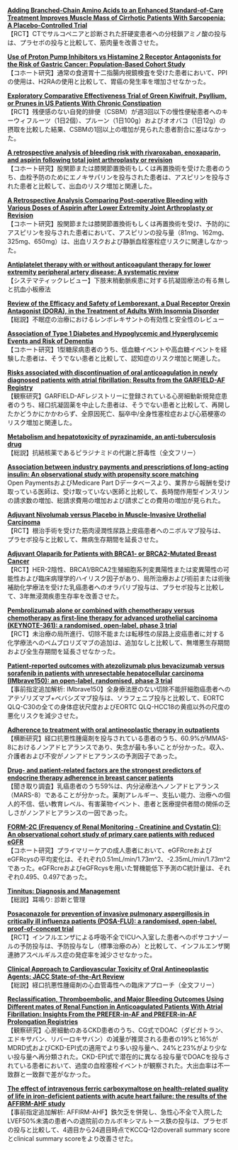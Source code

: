 [**Adding Branched-Chain Amino Acids to an Enhanced Standard-of-Care Treatment Improves Muscle Mass of Cirrhotic Patients With Sarcopenia: A Placebo-Controlled Trial**](https://pubmed.ncbi.nlm.nih.gov/34074812/)  
【RCT】CTでサルコペニアと診断された肝硬変患者への分枝鎖アミノ酸の投与は、プラセボの投与と比較して、筋肉量を改善させた。

[**Use of Proton Pump Inhibitors vs Histamine 2 Receptor Antagonists for the Risk of Gastric Cancer: Population-Based Cohort Study**](https://pubmed.ncbi.nlm.nih.gov/34074826/)  
【コホート研究】通常の食道胃十二指腸内視鏡検査を受けた患者において、PPIの使用は、H2RAの使用と比較して、胃癌の発生率を増加させなかった。

[**Exploratory Comparative Effectiveness Trial of Green Kiwifruit, Psyllium, or Prunes in US Patients With Chronic Constipation**](https://pubmed.ncbi.nlm.nih.gov/34074830/)  
【RCT】残便感のない自発的排便（CSBM）が週3回以下の慢性便秘患者へのキーウィフルーツ（1日2個）、プルーン（1日100g）およびオオバコ（1日12g）の摂取を比較した結果、CSBMの1回以上の増加が見られた患者割合に差はなかった。

[**A retrospective analysis of bleeding risk with rivaroxaban, enoxaparin, and aspirin following total joint arthroplasty or revision**](https://pubmed.ncbi.nlm.nih.gov/34050956/)  
【コホート研究】股関節または膝関節置換術もしくは再置換術を受けた患者のうち、血栓予防のためにエノキサパリンを投与された患者は、アスピリンを投与された患者と比較して、出血のリスク増加と関連した。

[**A Retrospective Analysis Comparing Post-operative Bleeding with Various Doses of Aspirin after Lower Extremity Joint Arthroplasty or Revision**](https://pubmed.ncbi.nlm.nih.gov/34050970/)  
【コホート研究】股関節または膝関節置換術もしくは再置換術を受け、予防的にアスピリンを投与された患者において、アスピリンの投与量（81mg、162mg、325mg、650mg）は、出血リスクおよび静脈血栓塞栓症リスクに関連しなかった。

[**Antiplatelet therapy with or without anticoagulant therapy for lower extremity peripheral artery disease: A systematic review**](https://pubmed.ncbi.nlm.nih.gov/34059879/)  
【システマティックレビュー】下肢末梢動脈疾患に対する抗凝固療法の有る無しと抗血小板療法

[**Review of the Efficacy and Safety of Lemborexant, a Dual Receptor Orexin Antagonist (DORA), in the Treatment of Adults With Insomnia Disorder**](https://pubmed.ncbi.nlm.nih.gov/34078141/)  
【総説】不眠症の治療におけるレンボレキサントの有効性と安全性のレビュー

[**Association of Type 1 Diabetes and Hypoglycemic and Hyperglycemic Events and Risk of Dementia**](https://pubmed.ncbi.nlm.nih.gov/34078717/)  
【コホート研究】1型糖尿病患者のうち、低血糖イベントや高血糖イベントを経験した患者は、そうでない患者と比較して、認知症のリスク増加と関連した。

[**Risks associated with discontinuation of oral anticoagulation in newly diagnosed patients with atrial fibrillation: Results from the GARFIELD-AF Registry**](https://pubmed.ncbi.nlm.nih.gov/34060704/)  
【観察研究】GARFIELD-AFレジストリーに登録されている心房細動新規発症患者のうち、経口抗凝固薬を中止した患者は、そうでない患者と比較して、再開したかどうかにかかわらず、全原因死亡、脳卒中/全身性塞栓症および心筋梗塞のリスク増加と関連した。

[**Metabolism and hepatotoxicity of pyrazinamide, an anti-tuberculosis drug**](https://pubmed.ncbi.nlm.nih.gov/34074731/)  
【総説】抗結核薬であるピラジナミドの代謝と肝毒性（全文フリー）

[**Association between industry payments and prescriptions of long-acting insulin: An observational study with propensity score matching**](https://pubmed.ncbi.nlm.nih.gov/34061852/)  
Open PaymentsおよびMedicare Part Dデータベースより、業界から報酬を受け取っている医師は、受け取っていない医師と比較して、長時間作用型インスリンの請求数の増加、総請求費用の増加および請求ごとの費用の増加が見られた。

[**Adjuvant Nivolumab versus Placebo in Muscle-Invasive Urothelial Carcinoma**](https://pubmed.ncbi.nlm.nih.gov/34077643/)  
【RCT】根治手術を受けた筋肉浸潤性尿路上皮癌患者へのニボルマブ投与は、プラセボ投与と比較して、無病生存期間を延長させた。

[**Adjuvant Olaparib for Patients with BRCA1- or BRCA2-Mutated Breast Cancer**](https://pubmed.ncbi.nlm.nih.gov/34081848/)  
【RCT】HER-2陰性、BRCA1/BRCA2生殖細胞系列変異陽性または変異陽性の可能性および臨床病理学的ハイリスク因子があり、局所治療および術前または術後補助化学療法を受けた乳癌患者へのオラパリブ投与は、プラセボ投与と比較して、3年無浸潤疾患生存率を改善させた。

[**Pembrolizumab alone or combined with chemotherapy versus chemotherapy as first-line therapy for advanced urothelial carcinoma (KEYNOTE-361): a randomised, open-label, phase 3 trial**](https://pubmed.ncbi.nlm.nih.gov/34051178/)  
【RCT】未治療の局所進行、切除不能または転移性の尿路上皮癌患者に対する化学療法へのペムブロリズマブの追加は、追加なしと比較して、無増悪生存期間および全生存期間を延長させなかった。

[**Patient-reported outcomes with atezolizumab plus bevacizumab versus sorafenib in patients with unresectable hepatocellular carcinoma (IMbrave150): an open-label, randomised, phase 3 trial**](https://pubmed.ncbi.nlm.nih.gov/34051880/)  
【事前指定追加解析: IMbrave150】全身療法歴のない切除不能肝細胞癌患者へのアテゾリズマブ+ベバシズマブ投与は、ソラフェニブ投与と比較して、EORTC QLQ-C30の全ての身体症状尺度およびEORTC QLQ-HCC18の黄疸以外の尺度の悪化リスクを減少させた。

[**Adherence to treatment with oral antineoplastic therapy in outpatients**](https://pubmed.ncbi.nlm.nih.gov/34053340/)  
【横断研究】経口抗悪性腫瘍剤を投与されている患者のうち、60.9%がMMAS-8におけるノンアドヒアランスであり、失念が最も多いことが分かった。収入、介護者および不安がノンアドヒアランスの予測因子であった。

[**Drug- and patient-related factors are the strongest predictors of endocrine therapy adherence in breast cancer patients**](https://pubmed.ncbi.nlm.nih.gov/34053357/)  
【聞き取り調査】乳癌患者のうち59%は、内分泌療法へノンアドヒアランス（MARS-8）であることが分かった。薬剤アレルギー、支払い能力、治療への個人的不信、低い教育レベル、有害薬物イベント、患者と医療提供者間の関係の乏しさがノンアドヒアランスの一因であった。

[**FORM-2C (Frequency of Renal Monitoring - Creatinine and Cystatin C): An observational cohort study of primary care patients with reduced eGFR**](https://pubmed.ncbi.nlm.nih.gov/34048360/)  
【コホート研究】プライマリーケアの成人患者において、eGFRcreおよびeGFRcysの平均変化は、それぞれ0.51mL/min/1.73m^2、-2.35mL/min/1.73m^2であった。eGFRcreおよびeGFRcysを用いた腎機能低下予測のC統計量は、それぞれ0.495、0.497であった。

[**Tinnitus: Diagnosis and Management**](https://pubmed.ncbi.nlm.nih.gov/34060792/)  
【総説】耳鳴り: 診断と管理

[**Posaconazole for prevention of invasive pulmonary aspergillosis in critically ill influenza patients (POSA-FLU): a randomised, open-label, proof-of-concept trial**](https://pubmed.ncbi.nlm.nih.gov/34050768/)  
【RCT】インフルエンザによる呼吸不全でICUへ入室した患者へのポサコナゾールの予防投与は、予防投与なし（標準治療のみ）と比較して、インフルエンザ関連肺アスペルギルス症の発症率を減少させなかった。

[**Clinical Approach to Cardiovascular Toxicity of Oral Antineoplastic Agents: JACC State-of-the-Art Review**](https://pubmed.ncbi.nlm.nih.gov/34045027/)  
【総説】経口抗悪性腫瘍剤の心血管毒性への臨床アプローチ（全文フリー）

[**Reclassification, Thromboembolic, and Major Bleeding Outcomes Using Different mates of Renal Function in Anticoagulated Patients With Atrial Fibrillation: Insights From the PREFER-in-AF and PREFER-in-AF Prolongation Registries**](https://pubmed.ncbi.nlm.nih.gov/34078099/)  
【観察研究】心房細動のあるCKD患者のうち、CG式でDOAC（ダビガトラン、エドキサバン、リバーロキサバン）の減量が推奨される患者の19%と16%がMDRD式およびCKD-EPI式の適用でより多い投与量へ、24%と23%がより少ない投与量へ再分類された。CKD-EPI式で潜在的に異なる投与量でDOACを投与されている患者において、過度の血栓塞栓イベントが観察された。大出血率は不一致群と一致群で差がなかった。

[**The effect of intravenous ferric carboxymaltose on health-related quality of life in iron-deficient patients with acute heart failure: the results of the AFFIRM-AHF study**](https://pubmed.ncbi.nlm.nih.gov/34080008/)  
【事前指定追加解析: AFFIRM-AHF】鉄欠乏を併発し、急性心不全で入院したLVEF50%未満の患者への退院前のカルボキシマルトース鉄の投与は、プラセボの投与と比較して、4週目から24週目時点でKCCQ-12のoverall summary scoreとclinical summary scoreをより改善させた。
